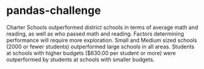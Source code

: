 # pandas-challenge
Charter Schools outperformed district schools in terms of average math and reading, as well as who passed math and reading. Factors determining performance will require more exploration.
Small and Medium sized schools (2000 or fewer students) outperformed large schools in all areas.
Students at schools with higher budgets ($630.00 per student or more) were outperformed by students at schools with smaller budgets.
